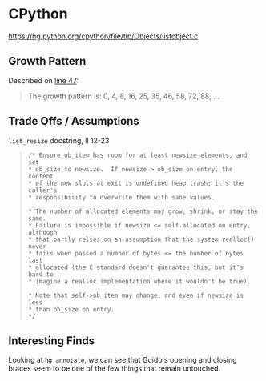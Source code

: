 
# CPython

https://hg.python.org/cpython/file/tip/Objects/listobject.c

## Growth Pattern

Described on [line 47](https://hg.python.org/cpython/file/tip/Objects/listobject.c#l47):

> The growth pattern is:  0, 4, 8, 16, 25, 35, 46, 58, 72, 88, ...

## Trade Offs / Assumptions

`list_resize` docstring, ll 12-23

>     /* Ensure ob_item has room for at least newsize elements, and set
>     * ob_size to newsize.  If newsize > ob_size on entry, the content
>     * of the new slots at exit is undefined heap trash; it's the caller's
>     * responsibility to overwrite them with sane values.
>
>     * The number of allocated elements may grow, shrink, or stay the same.
>     * Failure is impossible if newsize <= self.allocated on entry, although
>     * that partly relies on an assumption that the system realloc() never
>     * fails when passed a number of bytes <= the number of bytes last
>     * allocated (the C standard doesn't guarantee this, but it's hard to
>     * imagine a realloc implementation where it wouldn't be true).
>
>     * Note that self->ob_item may change, and even if newsize is less
>     * than ob_size on entry.
>     */

## Interesting Finds

Looking at `hg annotate`, we can see that Guido's opening and closing braces 
seem to be one of the few things that remain untouched.
